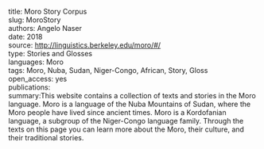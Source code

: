 title: Moro Story Corpus  
slug: MoroStory  
authors: Angelo Naser  
date: 2018  
source: http://linguistics.berkeley.edu/moro/#/  
type: Stories and Glosses  
languages: Moro  
tags: Moro, Nuba, Sudan, Niger-Congo, African, Story, Gloss  
open_access: yes  
publications:  
summary:This website contains a collection of texts and stories in the Moro language. Moro is a language of the Nuba Mountains of Sudan, where the Moro people have lived since ancient times. Moro is a Kordofanian language, a subgroup of the Niger-Congo language family. Through the texts on this page you can learn more about the Moro, their culture, and their traditional stories.
